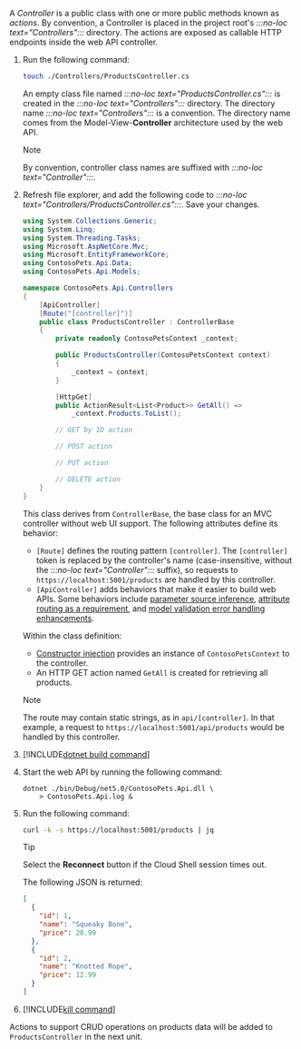 A *Controller* is a public class with one or more public methods known as *actions*. By convention, a Controller is placed in the project root's *:::no-loc text="Controllers":::* directory. The actions are exposed as callable HTTP endpoints inside the web API controller.

1. Run the following command:

    ```bash
    touch ./Controllers/ProductsController.cs
    ```

    An empty class file named *:::no-loc text="ProductsController.cs":::* is created in the *:::no-loc text="Controllers":::* directory. The directory name *:::no-loc text="Controllers":::* is a convention. The directory name comes from the Model-View-**Controller** architecture used by the web API.

    > [!NOTE]
    > By convention, controller class names are suffixed with *:::no-loc text="Controller":::*.

1. Refresh file explorer, and add the following code to *:::no-loc text="Controllers/ProductsController.cs":::*. Save your changes.

    ```csharp
    using System.Collections.Generic;
    using System.Linq;
    using System.Threading.Tasks;
    using Microsoft.AspNetCore.Mvc;
    using Microsoft.EntityFrameworkCore;
    using ContosoPets.Api.Data;
    using ContosoPets.Api.Models;

    namespace ContosoPets.Api.Controllers
    {
        [ApiController]
        [Route("[controller]")]
        public class ProductsController : ControllerBase
        {
            private readonly ContosoPetsContext _context;

            public ProductsController(ContosoPetsContext context)
            {
                _context = context;
            }

            [HttpGet]
            public ActionResult<List<Product>> GetAll() =>
                _context.Products.ToList();

            // GET by ID action

            // POST action

            // PUT action

            // DELETE action
        }
    }
    ```

    This class derives from `ControllerBase`, the base class for an MVC controller without web UI support. The following attributes define its behavior:

    * `[Route]` defines the routing pattern `[controller]`. The `[controller]` token is replaced by the controller's name (case-insensitive, without the *:::no-loc text="Controller":::* suffix), so requests to `https://localhost:5001/products` are handled by this controller.
    * `[ApiController]` adds behaviors that make it easier to build web APIs. Some behaviors include [parameter source inference](/aspnet/core/web-api/#binding-source-parameter-inference), [attribute routing as a requirement](/aspnet/core/web-api/#attribute-routing-requirement), and [model validation error handling enhancements](/aspnet/core/web-api/#automatic-http-400-responses).

    Within the class definition:

    * [Constructor injection](/aspnet/core/mvc/controllers/dependency-injection#constructor-injection) provides an instance of `ContosoPetsContext` to the controller.
    * An HTTP GET action named `GetAll` is created for retrieving all products.

    > [!NOTE]
    > The route may contain static strings, as in `api/[controller]`. In that example, a request to `https://localhost:5001/api/products` would be handled by this controller.

1. [!INCLUDE[dotnet build command](../../includes/dotnet-build-no-restore-command.md)]

1. Start the web API by running the following command:

    ```dotnetcli
    dotnet ./bin/Debug/net5.0/ContosoPets.Api.dll \
        > ContosoPets.Api.log &
    ```

1. Run the following command:

    ```bash
    curl -k -s https://localhost:5001/products | jq
    ```

    > [!TIP]
    > Select the **Reconnect** button if the Cloud Shell session times out.

    The following JSON is returned:

    ```json
    [
      {
        "id": 1,
        "name": "Squeaky Bone",
        "price": 20.99
      },
      {
        "id": 2,
        "name": "Knotted Rope",
        "price": 12.99
      }
    ]
    ```

1. [!INCLUDE[kill command](../../includes/kill-dotnet-processes.md)]

Actions to support CRUD operations on products data will be added to `ProductsController` in the next unit.

